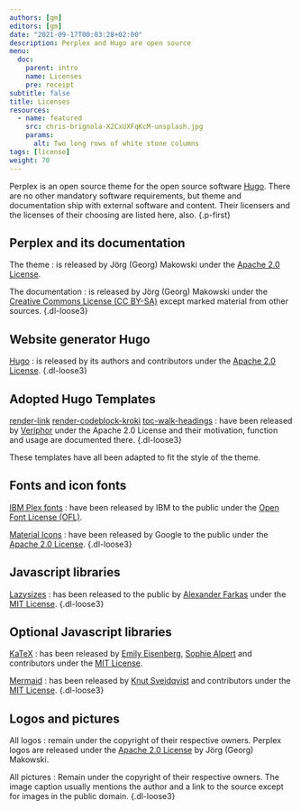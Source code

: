 ```yaml
---
authors: [gm]
editors: [gm]
date: "2021-09-17T00:03:28+02:00"
description: Perplex and Hugo are open source
menu:
  doc:
    parent: intro
    name: Licenses
    pre: receipt
subtitle: false
title: Licenses
resources:
  - name: featured
    src: chris-brignola-X2CxUXFqKcM-unsplash.jpg
    params:
      alt: Two long rows of white stone columns
tags: [license]
weight: 70
---
```


Perplex is an open source theme for the open source software [Hugo][hugo]. There are no other mandatory software requirements, but theme and documentation ship with external software and content. Their licensers and the licenses of their choosing are listed here, also.
{.p-first} <!--more-->

## Perplex and its documentation

The theme
: is released by Jörg (Georg) Makowski under the [Apache 2.0 License][mylicense].

The documentation
: is released by Jörg (Georg) Makowski under the [Creative Commons License (CC BY-SA)][cc4] except marked material from other sources.
{.dl-loose3}

## Website generator Hugo

[Hugo][hugo]
: is released by its authors and contributors under the [Apache 2.0 License](https://github.com/gohugoio/hugo/blob/master/LICENSE).
{.dl-loose3}

## Adopted Hugo Templates

[render-link](https://www.veriphor.com/articles/link-and-image-render-hooks/)
[render-codeblock-kroki](https://www.veriphor.com/articles/diagrams)
[toc-walk-headings](https://www.veriphor.com/articles/tables-of-content/)
: have been released by [Veriphor](https://www.veriphor.com) under the Apache 2.0 License and their motivation, function and usage are documented there.
{.dl-loose3}

These templates have all been adapted to fit the style of the theme.

## Fonts and icon fonts

[IBM Plex fonts](https://www.ibm.com/plex/)
: have been released by IBM to the public under the [Open Font License (OFL)](https://github.com/IBM/plex/blob/master/LICENSE.txt).

[Material Icons](https://fonts.google.com/icons)
: have been released by Google to the public under the [Apache 2.0 License](https://github.com/google/material-design-icons/blob/master/LICENSE).
{.dl-loose3}

## Javascript libraries

[Lazysizes](https://github.com/aFarkas/lazysizes)
: has been released to the public by [Alexander Farkas](https://github.com/aFarkas) under the [MIT License](https://github.com/aFarkas/lazysizes/blob/gh-pages/LICENSE).
{.dl-loose3}

## Optional Javascript libraries

[KaTeX][katex]
: has been released by [Emily Eisenberg](https://github.com/xymostech), [Sophie Alpert](https://github.com/sophiebits) and contributors under the [MIT License](https://github.com/KaTeX/KaTeX/blob/main/LICENSE).

[Mermaid][mermaid]
: has been released by [Knut Sveidqvist](https://github.com/knsv) and contributors under the [MIT License](https://github.com/mermaid-js/mermaid/blob/develop/LICENSE).
{.dl-loose3}

## Logos and pictures

All logos
: remain under the copyright of their respective owners. Perplex logos are released under the [Apache 2.0 License][mylicense] by Jörg (Georg) Makowski.

All pictures
: Remain under the copyright of their respective owners. The image caption usually mentions the author and a link to the source except for images in the public domain.
{.dl-loose3}

[hugo]: https://gohugo.io
[katex]: https://katex.org
[mermaid]: https://mermaid-js.github.io/mermaid
[cc4]: https://creativecommons.org/licenses/by-sa/4.0/legalcode
[mylicense]: https://github.com/bowman2001/perplex/blob/main/LICENSE
